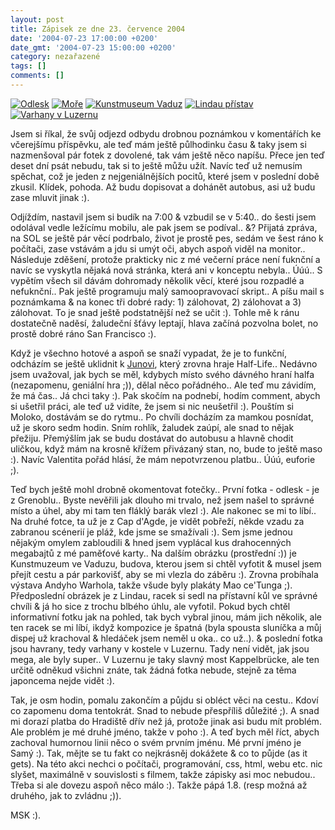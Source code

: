 ```yaml
---
layout: post
title: Zápisek ze dne 23. července 2004
date: '2004-07-23 17:00:00 +0200'
date_gmt: '2004-07-23 15:00:00 +0200'
category: nezařazené
tags: []
comments: []
---
```

<div >  <a href="%base_url%/assets/old-images/odlesk.jpg"><img alt="Odlesk" src="%base_url%/assets/old-images/odlesk.jpg"></a>  <a href="%base_url%/assets/old-images/more.jpg"><img alt="Moře" src="%base_url%/assets/old-images/more.jpg"></a>  <a href="%base_url%/assets/old-images/vaduz.jpg"><img alt="Kunstmuseum Vaduz" src="%base_url%/assets/old-images/vaduz.jpg"></a>  <a href="%base_url%/assets/old-images/lindau.jpg"><img alt="Lindau přístav" src="%base_url%/assets/old-images/lindau.jpg"></a>  <a href="%base_url%/assets/old-images/varhany.jpg"><img alt="Varhany v Luzernu" src="%base_url%/assets/old-images/varhany.jpg"></a>  </div>
<p>Jsem si říkal, že svůj odjezd odbydu drobnou poznámkou v komentářích ke včerejšímu příspěvku, ale teď mám  ještě půlhodinku času &amp; taky jsem si nazmenšoval pár fotek z dovolené, tak vám ještě něco napíšu. Přece  jen teď deset dní psát nebudu, tak si to ještě můžu užít. Navíc teď už nemusím spěchat, což je jeden z nejgeniálnějších  pocitů, které jsem v poslední době zkusil. Klídek, pohoda. Až budu dopisovat a dohánět autobus, asi už budu  zase mluvit jinak :).</p>
<p>Odjíždím, nastavil jsem si budík na 7:00 &amp; vzbudil se v 5:40.. do šesti jsem odolával vedle ležícímu  mobilu, ale pak jsem se podíval.. &amp;? Přijatá zpráva, na SOL se ještě pár věcí podrbalo, život je prostě pes,  sedám ve šest ráno k počítači, zase vstávám a jdu si umýt oči, abych aspoň viděl na monitor.. Následuje zděšení,  protože prakticky nic z mé večerní práce není fuknční a navíc se vyskytla nějaká nová stránka, která ani v konceptu  nebyla.. Úúú.. S vypětím všech sil dávám dohromady několik věcí, které jsou rozpadlé a nefuknční.. Pak ještě  programuju malý samoopravovací skript.. A píšu mail s poznámkama &amp; na konec tři dobré rady: 1) zálohovat,  2) zálohovat a 3) zálohovat. To je snad ještě podstatnější než se učit :). Tohle mě k ránu dostatečně naděsí,  žaludeční šťávy leptají, hlava začíná pozvolna bolet, no prostě dobré ráno San Francisco :).</p>
<p>Když je všechno hotové a aspoň se snaží vypadat, že je to funkční, odcházím se ještě uklidnit k  <a href="http://reality-show.net">Junovi</a>, který zrovna hraje Half-Life.. Nedávno jsem uvažoval, jak bych  se měl, kdybych místo svého dávného hraní halfa (nezapomenu, geniální hra ;)), dělal něco pořádného.. Ale teď mu  závidím, že má čas.. Já chci taky :). Pak skočím na podnebí, hodím comment, abych si ušetřil práci, ale teď už vidíte,  že jsem si nic neušetřil :). Pouštím si Moloko, dostávám se do rytmu.. Po chvíli docházím za mamkou posnídat,  už je skoro sedm hodin. Sním rohlík, žaludek zaúpí, ale snad to nějak přežiju. Přemýšlím jak se budu dostávat  do autobusu a hlavně chodit uličkou, když mám na krosně křížem přivázaný stan, no, bude to ještě maso :).  Navíc Valentita pořád hlásí, že mám nepotvrzenou platbu.. Úúú, euforie ;).</p>
<p>Teď bych ještě mohl drobně okomentovat fotečky.. První fotka - odlesk - je z Grenoblu.. Byste nevěřili jak dlouho  mi trvalo, než jsem našel to správné místo a úhel, aby mi tam ten fláklý barák vlezl :). Ale nakonec se mi to  líbí.. Na druhé fotce, ta už je z Cap d'Agde, je vidět pobřeží, někde vzadu za zabranou scénerií je pláž,  kde jsme se smažívali :). Sem jsme jednou nějakým omylem zabloudili &amp; hned jsem vyplácal kus drahocenných  megabajtů z mé paměťové karty.. Na dalším obrázku (prostřední :)) je Kunstmuzeum ve Vaduzu, budova, kterou jsem  si chtěl vyfotit &amp; musel jsem přejít cestu a pár parkovišť, aby se mi vlezla do záběru :). Zrovna probíhala  výstava Andyho Warhola, takže všude byly plakáty Mao ce'Tunga ;). Předposlední obrázek je z Lindau, racek si sedl  na přístavní kůl ve správné chvíli &amp; já ho sice z trochu blbého úhlu, ale vyfotil. Pokud bych chtěl informativní  fotku jak na pohled, tak bych vybral jinou, mám jich několik, ale ten racek se mi líbí, ikdyž kompozice je špatná  (byla spousta sluníčka a můj dispej už krachoval &amp; hledáček jsem neměl u oka.. co už..). &amp; poslední  fotka jsou havrany, tedy varhany v kostele v Luzernu. Tady není vidět, jak jsou mega, ale byly super.. V Luzernu  je taky slavný most Kappelbrücke, ale ten určitě odněkud všichni znáte, tak žádná fotka nebude, stejně za těma  japoncema nejde vidět :).</p>
<p>Tak, je osm hodin, pomalu zakončím a půjdu si obléct věci na cestu.. Kdoví co zapomenu doma tentokrát. Snad to  nebude přespříliš důležité ;). A snad mi dorazí platba do Hradiště dřív než já, protože jinak asi budu mít problém.  Ale problém je mé druhé jméno, takže v poho :). A teď bych měl říct, abych zachoval humornou linii něco o svém  prvním jménu. Mé první jméno je Samý :). Tak, mějte se tu fakt co nejkrásněj dokážete &amp; co to půjde (as it gets).  Na této akci nechci o počítači, programování, css, html, webu etc. nic slyšet, maximálně v souvislosti s filmem,  takže zápisky asi moc nebudou.. Třeba si ale dovezu aspoň něco málo :). Takže pápá 1.8. (resp možná až druhého,  jak to zvládnu ;)).</p>
<p>MSK :).</p>
